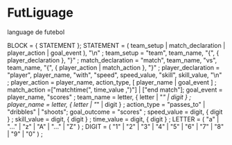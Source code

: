 # FutLiguage
language de futebol


BLOCK = { STATEMENT };
STATEMENT = ( team_setup | match_declaration | player_action | goal_event ), "\n" ;
team_setup  = "team", team_name, "{", { player_declaration }, "}" ;
match_declaration = "match", team_name, "vs", team_name, "{", { player_action | match_action }, "}" ;
player_declaration = "player", player_name, "with", "speed", speed_value, "skill", skill_value, "\n" ;
player_action = player_name, action_type, [ player_name | goal_event ] ;
match_action =["matchtime(", time_value ,")"] | ["end match"];
goal_event = player_name, "scores" ;
team_name = letter, { letter | "_" | digit } ;
player_name = letter, { letter | "_" | digit } ;
action_type = "passes_to" | "dribbles" | "shoots";
goal_outcome = "scores" ;
speed_value = digit, { digit } ;
skill_value = digit, { digit } ;
time_value = digit, { digit } ;
LETTER = ( "a" | "..." | "z" | "A" | "..." | "Z" ) ;
DIGIT = ( "1" | "2" | "3" | "4" | "5" | "6" | "7" | "8" | "9" | "0" ) ;
